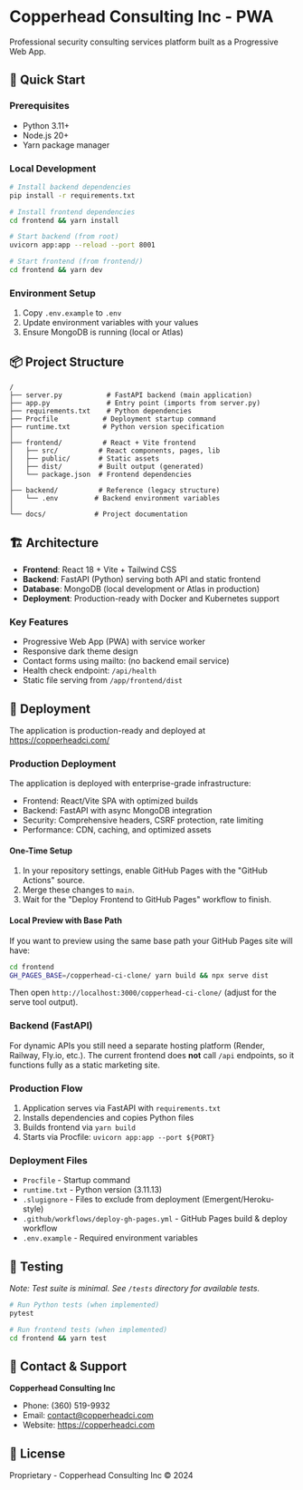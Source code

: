 # Copperhead Consulting Inc - PWA

Professional security consulting services platform built as a Progressive Web App.

## 🚀 Quick Start

### Prerequisites
- Python 3.11+
- Node.js 20+
- Yarn package manager

### Local Development

```bash
# Install backend dependencies
pip install -r requirements.txt

# Install frontend dependencies
cd frontend && yarn install

# Start backend (from root)
uvicorn app:app --reload --port 8001

# Start frontend (from frontend/)
cd frontend && yarn dev
```

### Environment Setup

1. Copy `.env.example` to `.env`
2. Update environment variables with your values
3. Ensure MongoDB is running (local or Atlas)

## 📦 Project Structure

```
/
├── server.py           # FastAPI backend (main application)
├── app.py              # Entry point (imports from server.py)
├── requirements.txt    # Python dependencies
├── Procfile           # Deployment startup command
├── runtime.txt        # Python version specification
│
├── frontend/          # React + Vite frontend
│   ├── src/          # React components, pages, lib
│   ├── public/       # Static assets
│   ├── dist/         # Built output (generated)
│   └── package.json  # Frontend dependencies
│
├── backend/          # Reference (legacy structure)
│   └── .env         # Backend environment variables
│
└── docs/            # Project documentation
```

## 🏗️ Architecture

- **Frontend**: React 18 + Vite + Tailwind CSS
- **Backend**: FastAPI (Python) serving both API and static frontend
- **Database**: MongoDB (local development or Atlas in production)
- **Deployment**: Production-ready with Docker and Kubernetes support

### Key Features
- Progressive Web App (PWA) with service worker
- Responsive dark theme design
- Contact forms using mailto: (no backend email service)
- Health check endpoint: `/api/health`
- Static file serving from `/app/frontend/dist`

## 🚢 Deployment

The application is production-ready and deployed at https://copperheadci.com/

### Production Deployment

The application is deployed with enterprise-grade infrastructure:
- Frontend: React/Vite SPA with optimized builds
- Backend: FastAPI with async MongoDB integration
- Security: Comprehensive headers, CSRF protection, rate limiting
- Performance: CDN, caching, and optimized assets

#### One-Time Setup

1. In your repository settings, enable GitHub Pages with the "GitHub Actions" source.
2. Merge these changes to `main`.
3. Wait for the "Deploy Frontend to GitHub Pages" workflow to finish.

#### Local Preview with Base Path

If you want to preview using the same base path your GitHub Pages site will have:

```bash
cd frontend
GH_PAGES_BASE=/copperhead-ci-clone/ yarn build && npx serve dist
```

Then open `http://localhost:3000/copperhead-ci-clone/` (adjust for the serve tool output).

### Backend (FastAPI)

For dynamic APIs you still need a separate hosting platform (Render, Railway, Fly.io, etc.). The current frontend does **not** call `/api` endpoints, so it functions fully as a static marketing site.

### Production Flow
1. Application serves via FastAPI with `requirements.txt`
2. Installs dependencies and copies Python files
3. Builds frontend via `yarn build`
4. Starts via Procfile: `uvicorn app:app --port ${PORT}`

### Deployment Files
- `Procfile` - Startup command
- `runtime.txt` - Python version (3.11.13)
- `.slugignore` - Files to exclude from deployment (Emergent/Heroku-style)
- `.github/workflows/deploy-gh-pages.yml` - GitHub Pages build & deploy workflow
- `.env.example` - Required environment variables

## 🧪 Testing

*Note: Test suite is minimal. See `/tests` directory for available tests.*

```bash
# Run Python tests (when implemented)
pytest

# Run frontend tests (when implemented)
cd frontend && yarn test
```

## 📝 Contact & Support

**Copperhead Consulting Inc**
- Phone: (360) 519-9932
- Email: contact@copperheadci.com
- Website: https://copperheadci.com

## 📄 License

Proprietary - Copperhead Consulting Inc © 2024